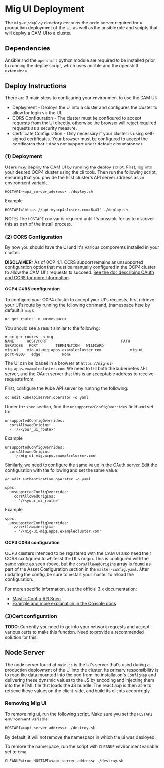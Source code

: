 # Mig UI Deployment

The `mig-ui/deploy` directory contains the node server required for a production
deployment of the UI, as well as the ansible role and scripts that will deploy
a CAM UI to a cluster.

## Dependencies

Ansible and the `openshift` python module are required to be installed prior
to running the deploy script, which uses ansible and the openshift extensions.

## Deploy Instructions

There are 3 main steps to configuring your environment to use the CAM UI:

* Deployment - Deploys the UI into a cluster and configures the cluster to
allow for login via the UI.
* CORS Configuration - The cluster must be configured to accept requests from
the UI directly, otherwise the browser will reject required requests as a
security measure.
* Certificate Configuration - Only necessary if your cluster is using self-signed
certificates. Your browser must be configured to accept the certificates that it
does not support under default circumstances.

### (1) Deployment

Users may deploy the CAM UI by running the deploy script. First, log into your
desired OCP4 cluster using the cli tools. Then run the following script, ensuring
that you provide the host cluster's API server address as an environment variable.

`HOSTAPI=<api_server_address> ./deploy.sh`

Example:

`HOSTAPI='https://api.myocp4cluster.com:6443' ./deploy.sh`

NOTE: The `HOSTAPI` env var is required until it's possible for us to discover
this as part of the install process.

### (2) CORS Configuration

By now you should have the UI and it's various components installed in your
cluster.

**DISCLAIMER:** As of OCP 4.1, CORS support remains an unsupported configuration option that
must be manually configured in the OCP4 cluster to allow the CAM UI's requests
to succeed. [See the doc describing OAuth and CORS for more information](../docs/oauth_cors.md).

#### OCP4 CORS configuration
To configure your OCP4 cluster to accept your UI's requests, first retrieve your
UI's route by running the following command, (namespace here by default is `mig`):

`oc get routes -n <namespace>`

You should see a result similar to the following:

```
# oc get routes -n mig
NAME      HOST/PORT                                  PATH      SERVICES   PORT        TERMINATION   WILDCARD
mig-ui    mig-ui-mig.apps.examplecluster.com             mig-ui     port-9000   edge          None
```

The UI can be loaded in a browser at `https://mig-ui-mig.apps.examplecluster.com`. We need to tell
both the kubernetes API server, and the OAuth server that this is an acceptable address
to receive requests from.

First, configure the Kube API server by running the following:

`oc edit kubeapiserver.operator -o yaml`

Under the `spec` section, find the `unsupportedConfigOverrides` field and set to:

```
unsupportedConfigOverrides:
  corsAllowedOrigins:
  - '//<your_ui_route>'
```

Example:

```
unsupportedConfigOverrides:
  corsAllowedOrigins:
  - '//mig-ui-mig.apps.examplecluster.com'
```

Similarly, we need to configure the same value in the OAuth server. Edit the
configuration with the following and set the same value:

`oc edit authentication.operator -o yaml`

```
spec:
  unsupportedConfigOverrides:
    corsAllowedOrigins:
    - '//<your_ui_route>'
```

Example:

```
spec:
  unsupportedConfigOverrides:
    corsAllowedOrigins:
    - '//mig-ui-mig.apps.examplecluster.com'
```

#### OCP3 CORS configuration

OCP3 clusters intended to be registered with the CAM UI also need their CORS
configured to whitelist the UI's origin. This is configured with the same value
as seen above, but the `corsAllowedOrigins` array is found as part of the Asset
Configuration section in the `master-config.yaml`. After updating the config,
be sure to restart your master to reload the configuration.

For more specific information, see the official 3.x documentation:
* [Master Config API Spec](https://docs.openshift.com/container-platform/3.11/install_config/master_node_configuration.html#master-config-asset-config)
* [Example and more explanation in the Console docs](https://docs.openshift.com/container-platform/3.11/architecture/infrastructure_components/web_console.html#corsAllowedOrigins)

### (3)Cert configuration

**TODO**: Currently you need to go into your network requests and accept various
certs to make this function. Need to provide a recommended solution for this.

## Node Server

The node server found at `main.js` is the UI's server that's used during a
production deployment of the UI into the cluster. Its primary responsibility
is to read the data mounted into the pod from the installation's `ConfigMap`
and delivering these dynamic values to the JS by encoding and injecting them
into the HTML file that loads the JS bundle. The react app is then able to
retrieve these values on the client-side, and build its clients accordingly.


### Removing Mig UI

To remove mig ui, run the following script. Make sure you set the `HOSTAPI` environment variable.

`HOSTAPI=<api_server_address> ./destroy.sh`

By default, it will not remove the namespace in which the ui was deployed. 

To remove the namespace, run the script with `CLEANUP` environment variable set to `true`.

`CLEANUP=true HOSTAPI=<api_server_address> ./destroy.sh`